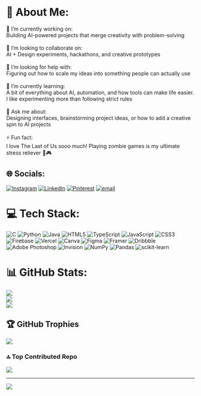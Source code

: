 # 💫 About Me:
🔭 I’m currently working on:<br>Building AI-powered projects that merge creativity with problem-solving<br><br>👯 I’m looking to collaborate on:<br>AI + Design experiments, hackathons, and creative prototypes<br><br>🤝 I’m looking for help with:<br>Figuring out how to scale my ideas into something people can actually use<br><br>🌱 I’m currently learning:<br>A bit of everything about AI, automation, and how tools can make life easier. I like experimenting more than following strict rules<br><br>💬 Ask me about:<br>Designing interfaces, brainstorming project ideas, or how to add a creative spin to AI projects<br><br>⚡ Fun fact:<br>I love The Last of Us sooo much! Playing zombie games is my ultimate stress reliever 🧟🎮


## 🌐 Socials:
[![Instagram](https://img.shields.io/badge/Instagram-%23E4405F.svg?logo=Instagram&logoColor=white)](https://instagram.com/rurulxvz) [![LinkedIn](https://img.shields.io/badge/LinkedIn-%230077B5.svg?logo=linkedin&logoColor=white)](https://linkedin.com/in/ruchikaclal) [![Pinterest](https://img.shields.io/badge/Pinterest-%23E60023.svg?logo=Pinterest&logoColor=white)](https://pinterest.com/zombieluvbot) [![email](https://img.shields.io/badge/Email-D14836?logo=gmail&logoColor=white)](mailto:ruchikalal2004@gmail.com) 

# 💻 Tech Stack:
![C](https://img.shields.io/badge/c-%2300599C.svg?style=for-the-badge&logo=c&logoColor=white) ![Python](https://img.shields.io/badge/python-3670A0?style=for-the-badge&logo=python&logoColor=ffdd54) ![Java](https://img.shields.io/badge/java-%23ED8B00.svg?style=for-the-badge&logo=openjdk&logoColor=white) ![HTML5](https://img.shields.io/badge/html5-%23E34F26.svg?style=for-the-badge&logo=html5&logoColor=white) ![TypeScript](https://img.shields.io/badge/typescript-%23007ACC.svg?style=for-the-badge&logo=typescript&logoColor=white) ![JavaScript](https://img.shields.io/badge/javascript-%23323330.svg?style=for-the-badge&logo=javascript&logoColor=%23F7DF1E) ![CSS3](https://img.shields.io/badge/css3-%231572B6.svg?style=for-the-badge&logo=css3&logoColor=white) ![Firebase](https://img.shields.io/badge/firebase-%23039BE5.svg?style=for-the-badge&logo=firebase) ![Vercel](https://img.shields.io/badge/vercel-%23000000.svg?style=for-the-badge&logo=vercel&logoColor=white) ![Canva](https://img.shields.io/badge/Canva-%2300C4CC.svg?style=for-the-badge&logo=Canva&logoColor=white) ![Figma](https://img.shields.io/badge/figma-%23F24E1E.svg?style=for-the-badge&logo=figma&logoColor=white) ![Framer](https://img.shields.io/badge/Framer-black?style=for-the-badge&logo=framer&logoColor=blue) ![Dribbble](https://img.shields.io/badge/Dribbble-EA4C89?style=for-the-badge&logo=dribbble&logoColor=white) ![Adobe Photoshop](https://img.shields.io/badge/adobe%20photoshop-%2331A8FF.svg?style=for-the-badge&logo=adobe%20photoshop&logoColor=white) ![Invision](https://img.shields.io/badge/invision-FF3366?style=for-the-badge&logo=invision&logoColor=white) ![NumPy](https://img.shields.io/badge/numpy-%23013243.svg?style=for-the-badge&logo=numpy&logoColor=white) ![Pandas](https://img.shields.io/badge/pandas-%23150458.svg?style=for-the-badge&logo=pandas&logoColor=white) ![scikit-learn](https://img.shields.io/badge/scikit--learn-%23F7931E.svg?style=for-the-badge&logo=scikit-learn&logoColor=white)
# 📊 GitHub Stats:
![](https://github-readme-stats.vercel.app/api?username=RuchikaCLal&theme=neon&hide_border=true&include_all_commits=false&count_private=false)<br/>
![](https://nirzak-streak-stats.vercel.app/?user=RuchikaCLal&theme=neon&hide_border=true)<br/>
![](https://github-readme-stats.vercel.app/api/top-langs/?username=RuchikaCLal&theme=neon&hide_border=true&include_all_commits=false&count_private=false&layout=compact)

## 🏆 GitHub Trophies
![](https://github-profile-trophy.vercel.app/?username=RuchikaCLal&theme=radical&no-frame=true&no-bg=true&margin-w=4)

### 🔝 Top Contributed Repo
![](https://github-contributor-stats.vercel.app/api?username=RuchikaCLal&limit=5&theme=neon&combine_all_yearly_contributions=true)

---
[![](https://visitcount.itsvg.in/api?id=RuchikaCLal&icon=5&color=1)](https://visitcount.itsvg.in)

<!-- Proudly created with GPRM ( https://gprm.itsvg.in ) -->
